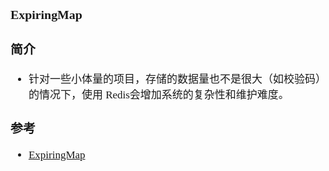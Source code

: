 <span  style="font-family: Simsun,serif; font-size: 17px; ">

### ExpiringMap

### 简介

- 针对一些小体量的项目，存储的数据量也不是很大（如校验码）的情况下，使用 Redis会增加系统的复杂性和维护难度。

### 参考

- [ExpiringMap](https://www.freesion.com/article/91641372078/)

</span>
